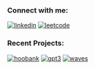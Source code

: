 
### Connect with me:
[![linkedin](https://img.shields.io/badge/LinkedIn-0077B5?style=for-the-badge&logo=linkedin&logoColor=white)](https://linkedin.com/in/jadhav-kunal)
[![leetcode](https://img.shields.io/badge/-LeetCode-FFA116?style=for-the-badge&logo=LeetCode&logoColor=black)](https://leetcode.com/jadhav-kunal)

### Recent Projects:
[![hoobank](https://badgen.net/badge/HooBank/Modern%20Bank%20Application/cyan?icon=https://raw.githubusercontent.com/jadhav-kunal/bank-modern-web/main/public/hoobank.svg)](https://hoobank-eef310.netlify.app)
[![gpt3](https://badgen.net/badge/GPT-3/Blog%20Website/green?icon=https://uxwing.com/wp-content/themes/uxwing/download/brands-and-social-media/chatgpt-icon.svg)](https://gpt3-32f3b9.netlify.app)
[![waves](https://badgen.net/badge/Waves/Music%20Player/yellow?icon=https://raw.githubusercontent.com/jadhav-kunal/music-player-app/main/public/audiomack.svg)](https://waves-98b24f.netlify.app)
